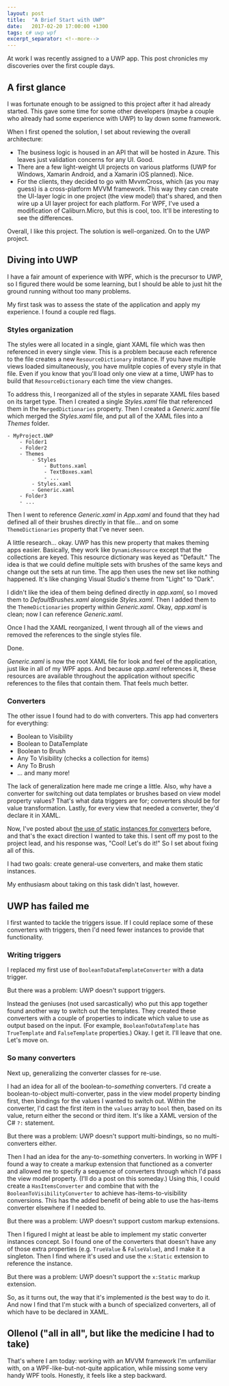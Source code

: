 ```yaml
---
layout: post
title:  "A Brief Start with UWP"
date:   2017-02-20 17:00:00 +1300
tags: c# uwp wpf
excerpt_separator: <!--more-->
---
```

At work I was recently assigned to a UWP app.  This post chronicles my discoveries over the first couple days.

<!--more-->

## A first glance

I was fortunate enough to be assigned to this project after it had already started.  This gave some time for some other developers (maybe a couple who already had some experience with UWP) to lay down some framework.

When I first opened the solution, I set about reviewing the overall architecture:

- The business logic is housed in an API that will be hosted in Azure.  This leaves just validation concerns for any UI.  Good.
- There are a few light-weight UI projects on various platforms (UWP for Windows, Xamarin Android, and a Xamarin iOS planned).  Nice.
- For the clients, they decided to go with MvvmCross, which (as you may guess) is a cross-platform MVVM framework.  This way they can create the UI-layer logic in one project (the view model) that's shared, and then wire up a UI layer project for each platform.  For WPF, I've used a modification of Caliburn.Micro, but this is cool, too.  It'll be interesting to see the differences.

Overall, I like this project.  The solution is well-organized.  On to the UWP project.

## Diving into UWP

I have a fair amount of experience with WPF, which is the precursor to UWP, so I figured there would be some learning, but I should be able to just hit the ground running without too many problems.

My first task was to assess the state of the application and apply my experience.  I found a couple red flags.

### Styles organization

The styles were all located in a single, giant XAML file which was then referenced in every single view.  This is a problem because each reference to the file creates a new `ResourceDictionary` instance.  If you have multiple views loaded simultaneously, you have mulitple copies of every style in that file.  Even if you know that you'll load only one view at a time, UWP has to build that `ResourceDictionary` each time the view changes.

To address this, I reorganized all of the styles in separate XAML files based on its target type.  Then I created a single *Styles.xaml* file that referenced them in the `MergedDictionaries` property.  Then I created a *Generic.xaml* file which merged the *Styles.xaml* file, and put all of the XAML files into a *Themes* folder.

```
- MyProject.UWP
	- Folder1
	- Folder2
	- Themes
		- Styles
			- Buttons.xaml
			- TextBoxes.xaml
			- ...
		- Styles.xaml
		- Generic.xaml
	- Folder3
	- ...
```

Then I went to reference *Generic.xaml* in *App.xaml* and found that they had defined all of their brushes directly in that file... and on some `ThemeDictionaries` property that I've never seen.

A little research... okay.  UWP has this new property that makes theming apps easier.  Basically, they work like `DynamicResource` except that the collections are keyed.  This resource dictionary was keyed as "Default."  The idea is that we could define multiple sets with brushes of the same keys and change out the sets at run time.  The app then uses the new set like nothing happened.  It's like changing Visual Studio's theme from "Light" to "Dark". 

I didn't like the idea of them being defined directly in *app.xaml*, so I moved them to *DefaultBrushes.xaml* alongside *Styles.xaml*.  Then I added them to the `ThemeDictionaries` property within *Generic.xaml*.  Okay, *app.xaml* is clean; now I can reference *Generic.xaml*.

Once I had the XAML reorganized, I went through all of the views and removed the references to the single styles file.

Done.

*Generic.xaml* is now the root XAML file for look and feel of the application, just like in all of my WPF apps.    And because *app.xaml* references it, these resources are available throughout the application without specific references to the files that contain them.  That feels much better.

### Converters

The other issue I found had to do with converters.  This app had converters for everything:

- Boolean to Visibility
- Boolean to DataTemplate
- Boolean to Brush
- Any To Visibility (checks a collection for items)
- Any To Brush
- ... and many more!

The lack of generalization here made me cringe a little.  Also, why have a converter for switching out data templates or brushes based on view model property values?  That's what data triggers are for; converters should be for value transformation.  Lastly, for every view that needed a converter, they'd declare it in XAML.

Now, I've posted about [the use of static instances for converters](https://codingforsmarties.wordpress.com/2015/03/28/static-wpf-converters/) before, and that's the exact direction I wanted to take this.  I sent off my post to the project lead, and his response was, "Cool! Let's do it!"  So I set about fixing all of this.

I had two goals: create general-use converters, and make them static instances.

My enthusiasm about taking on this task didn't last, however.

## UWP has failed me

I first wanted to tackle the triggers issue.  If I could replace some of these converters with triggers, then I'd need fewer instances to provide that functionality.

### Writing triggers

I replaced my first use of `BooleanToDataTemplateConverter` with a data trigger.

But there was a problem:  UWP doesn't support triggers.

Instead the geniuses (not used sarcastically) who put this app together found another way to switch out the templates.  They created these converters with a couple of properties to indicate which value to use as output based on the input.  (For example, `BooleanToDataTemplate` has `TrueTemplate` and `FalseTemplate` properties.)  Okay.  I get it.  I'll leave that one.  Let's move on.

### So many converters

Next up, generalizing the converter classes for re-use.

I had an idea for all of the boolean-to-*something* converters.  I'd create a boolean-to-object multi-converter, pass in the view model property binding first, then bindings for the values I wanted to switch out.  Within the converter, I'd cast the first item in the `values` array to `bool` then, based on its value, return either the second or third item.  It's like a XAML version of the C# `?:` statement. 

But there was a problem:  UWP doesn't support multi-bindings, so no multi-converters either.

Then I had an idea for the any-to-*something* converters.  In working in WPF I found a way to create a markup extension that functioned as a converter and allowed me to specify a sequence of converters through which I'd pass the view model property.  (I'll do a post on this someday.)  Using this, I could create a `HasItemsConverter` and combine that with the `BooleanToVisibilityConverter` to achieve has-items-to-visibility conversions.  This has the added benefit of being able to use the has-items converter elsewhere if I needed to.

But there was a problem:  UWP doesn't support custom markup extensions.

Then I figured I might at least be able to implement my static converter instances concept.  So I found one of the converters that doesn't have any of those extra properties (e.g. `TrueValue` & `FalseValue`), and I make it a singleton.  Then I find where it's used and use the `x:Static` extension to reference the instance.

But there was a problem:  UWP doesn't support the `x:Static` markup extension.

So, as it turns out, the way that it's implemented *is* the best way to do it.  And now I find that I'm stuck with a bunch of specialized converters, all of which have to be declared in XAML.

## Ollenol ("all in all", but like the medicine I had to take)

That's where I am today: working with an MVVM framework I'm unfamiliar with, on a WPF-like-but-not-quite application, while missing some very handy WPF tools.  Honestly, it feels like a step backward.